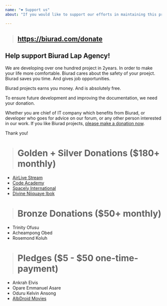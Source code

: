 ```yaml
---
name: "❤️ Support us"
about: "If you would like to support our efforts in maintaining this project 🙌"

---
```


> ## https://biurad.com/donate

## Help support Biurad Lap Agency!

We are developing over one hundred project in 2years. In order to make your life more comfortable. Biurad cares about the safety of your proejct. Biurad saves you time. And gives job opportunities.

Biurad projects earns you money. And is absolutely free.

To ensure future development and improving the documentation, we need your donation.

Whether you are chief of IT company which benefits from Biurad, or developer who goes for advice on our forum, or any other person interested in our work. If you like Biurad projects, [please make a donation now](https://biurad.com/donate).

Thank you!

> # Golden + Silver Donations ($180+ monthly)

- [AirLive Stream](https://airlive.com)
- [Code Academy](https://code-academy.net)
- [Spacely International](https://spacely.com)
- [Divine Niiquaye Ibok](https://divineniiquayeibok.com)

> # Bronze Donations ($50+ monthly)

- Trinity Ofusu
- Acheampong Obed
- Rosemond Koluh

> # Pledges ($5 - $50 one-time-payment)

- Ankrah Elvis
- Opare Emmanuel Asare
- Oduru Kelvin Ansong
- [AlbDroid Movies](https://movies.albdroid.com)
